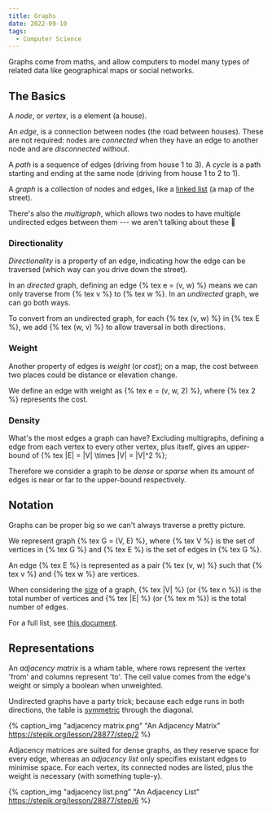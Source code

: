 ```yaml
---
title: Graphs
date: 2022-09-10
tags:
  - Computer Science
---
```


Graphs come from maths, and allow computers to model many types of related data
like geographical maps or social networks.

<!-- more -->

## The Basics

A _node_, or _vertex_, is a element (a house).

An _edge_, is a connection between nodes (the road between houses). These are
not required: nodes are _connected_ when they have an edge to another node and
are _disconnected_ without.

A _path_ is a sequence of edges (driving from house 1 to 3). A _cycle_ is a path
starting and ending at the same node (driving from house 1 to 2 to 1).

A _graph_ is <!--excerpt-->a collection of nodes and edges<!--excerpt-->, like a
<a href="{% post_path(re)learning-cs/lists %}#Linked-List">linked list</a> (a
map of the street).

There's also the _multigraph_, which allows two nodes to have multiple
undirected edges between them --- we aren't talking about these 🤫

### Directionality

_Directionality_ is a property of an edge, indicating how the edge can be
traversed (which way can you drive down the street).

In an _directed_ graph, defining an edge {% tex e = (v, w) %} means we can only
traverse from {% tex v %} to {% tex w %}. In an _undirected_ graph, we can go
both ways.

To convert from an undirected graph, for each {% tex (v, w) %} in {% tex E
%}, we add {% tex (w, v) %} to allow traversal in both directions.

### Weight

Another property of edges is _weight_ (or _cost_); on a map, the cost between
two places could be distance or elevation change.

We define an edge with weight as {% tex e = (v, w, 2) %}, where {% tex 2 %}
represents the cost.

### Density

What's the most edges a graph can have? Excluding multigraphs, defining a edge
from each vertex to every other vertex, plus itself, gives an upper-bound of {%
tex |E| = |V| \times |V| = |V|^2 %};

Therefore we consider a graph to be _dense_ or _sparse_ when its amount of edges
is near or far to the upper-bound respectively.

## Notation

Graphs can be proper big so we can't always traverse a pretty picture.

We represent graph {% tex G = (V, E) %}, where {% tex V %} is the set of
vertices in {% tex G %} and {% tex E %} is the set of edges in {% tex G %}.

An edge {% tex E %} is represented as a pair {% tex (v, w) %} such that {%
tex v %} and {% tex w %} are vertices.

When considering the [size](#size) of a graph, {% tex |V| %} (or {% tex n %}) is
the total number of vertices and {% tex |E| %} (or {% tex m %}) is the total
number of edges.

For a full list, see
[this document](https://www3.nd.edu/~dgalvin1/60610/60610_S09/60610graphnotation.pdf).

## Representations

An _adjacency matrix_ is a wham table, where rows represent the vertex 'from'
and columns represent 'to'. The cell value comes from the edge's weight or
simply a boolean when unweighted.

Undirected graphs have a party trick; because each edge runs in both directions,
the table is [symmetric](https://en.wikipedia.org/wiki/Symmetric_matrix) through
the diagonal.

{% caption_img "adjacency matrix.png" "An Adjacency Matrix" https://stepik.org/lesson/28877/step/2 %}

Adjacency matrices are suited for dense graphs, as they reserve space for every
edge, whereas an _adjacency list_ only specifies existant edges to minimise
space. For each vertex, its connected nodes are listed, plus the weight is
necessary (with something tuple-y).

{% caption_img "adjacency list.png" "An Adjacency List" https://stepik.org/lesson/28877/step/6 %}

<!--
TODO implementations

- Breadth-first Search
- Depth-first Search
- Dijkstra's Algorithm
-->
